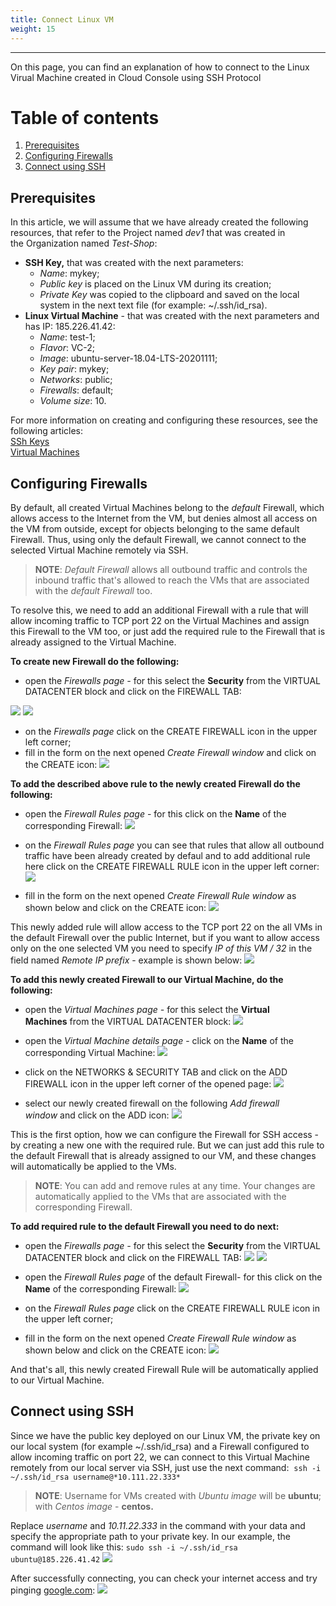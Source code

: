 ```yaml
---
title: Connect Linux VM
weight: 15
---
```

___
On this page, you can find an explanation of how to connect to the Linux Virual Machine created in Cloud Console using SSH Protocol

# Table of contents
1. [Prerequisites](#prerequisites)
2. [Configuring Firewalls](#configuring-firewalls)
3. [Connect using SSH](#connect-using-ssh)

## Prerequisites
In this article, we will assume that we have already created the following resources, that refer to the Project named *dev1* that was created in the Organization named *Test-Shop*:
- **SSH Key,** that was created with the next parameters:
  - *Name*: mykey;
  - *Public key* is placed on the Linux VM during its creation;
  - *Private Key* was copied to the clipboard and saved on the local system in the next text file (for example: ~/.ssh/id\_rsa).
- **Linux Virtual Machine** - that was created with the next parameters and has IP: 185.226.41.42:
  - *Name*: test-1;
  - *Flavor*: VC-2;
  - *Image*: ubuntu-server-18.04-LTS-20201111;
  - *Key pair*: mykey;
  - *Networks*: public;
  - *Firewalls*: default;
  - *Volume size*: 10.

For more information on creating and configuring these resources, see the following articles:  
[SSh Keys](https://kb.ventuscloud.eu/knowledge/ssh-keys)        
[Virtual Machines](https://kb.ventuscloud.eu/knowledge/linux-virtual-machines)   

## Configuring Firewalls
By default, all created Virtual Machines belong to the *default* Firewall, which allows access to the Internet from the VM, but denies almost all access on the VM from outside, except for objects belonging to the same default Firewall. Thus, using only the default Firewall, we cannot connect to the selected Virtual Machine remotely via SSH.

>**NOTE**: *Default* *Firewall* allows all outbound traffic and controls the inbound traffic that's allowed to reach the VMs that are associated with the *default* *Firewall* too. 

To resolve this, we need to add an additional Firewall with a rule that will allow incoming traffic to TCP port 22 on the Virtual Machines and assign this Firewall to the VM too, or just add the required rule to the Firewall that is already assigned to the Virtual Machine. 

**To create new Firewall do the following:**
- open the *Firewalls page -* for this select the **Security** from the VIRTUAL DATACENTER block and click on the FIREWALL TAB:

![](../../../assets/images/conn-lin/1.png?classes=border,shadow)
![](../../../assets/images/conn-lin/2.png?classes=border,shadow)

- on the *Firewalls page* click on the CREATE FIREWALL icon in the upper left corner;
- fill in the form on the next opened *Create Firewall window* and click on the CREATE icon:
![](../../../assets/images/conn-lin/3.png?classes=border,shadow)

**To add the described above rule to the newly created Firewall do the following:** 
- open the *Firewall Rules page* - for this click on the **Name** of the corresponding Firewall:
![](../../../assets/images/conn-lin/4.png?classes=border,shadow)

- on the *Firewall Rules page* you can see that rules that allow all outbound traffic have been already created by defaul and to add additional rule here click on the CREATE FIREWALL RULE icon in the upper left corner:
![](../../../assets/images/conn-lin/16.png?classes=border,shadow)

- fill in the form on the next opened *Create Firewall Rule window* as shown below  and click on the CREATE icon:
![](../../../assets/images/conn-lin/5.png?classes=border,shadow)

This newly added rule will allow access to the TCP port 22 on the all VMs in the default Firewall over the public Internet, but if you want to allow access only on the one selected VM you need to specify *IP of this VM / 32* in the field named *Remote IP prefix* - example is shown below:
![](../../../assets/images/conn-lin/6.png?classes=border,shadow)

**To add this newly created Firewall to our Virtual Machine, do the following:**
- open the *Virtual Machines page -* for this select the **Virtual Machines** from the VIRTUAL DATACENTER block:
![](../../../assets/images/conn-lin/7.png?classes=border,shadow)

- open the *Virtual Machine details page* - click on the **Name** of the corresponding Virtual Machine:
![](../../../assets/images/conn-lin/8.png?classes=border,shadow)

- click on the NETWORKS & SECURITY TAB and click on the ADD FIREWALL icon in the upper left corner of the opened page:
![](../../../assets/images/conn-lin/9.png?classes=border,shadow)

- select our newly created firewall on the following *Add firewall window* and click on the ADD icon:
![](../../../assets/images/conn-lin/10.png?classes=border,shadow)

This is the first option, how we can configure the Firewall for SSH access - by creating a new one with the required rule. But we can just add this rule to the default Firewall that is already assigned to our VM, and these changes will automatically be applied to the VMs. 

>**NOTE**: You can add and remove rules at any time. Your changes are automatically applied to the VMs that are associated with the corresponding Firewall.

**To add required rule to the default Firewall you need to do next:**
- open the *Firewalls page -* for this select the **Security** from the VIRTUAL DATACENTER block and click on the FIREWALL TAB:
![](../../../assets/images/conn-lin/1.png?classes=border,shadow)
![](../../../assets/images/conn-lin/11.png?classes=border,shadow)

- open the *Firewall Rules page* of the default Firewall- for this click on the **Name** of the corresponding Firewall:
![](../../../assets/images/conn-lin/12.png?classes=border,shadow)

- on the *Firewall Rules page* click on the CREATE FIREWALL RULE icon in the upper left corner;
- fill in the form on the next opened *Create Firewall Rule window* as shown below  and click on the CREATE icon:
![](../../../assets/images/conn-lin/5.png?classes=border,shadow)

And that's all, this newly created Firewall Rule will be automatically applied to our Virtual Machine.

## Connect using SSH
Since we have the public key deployed on our Linux VM, the private key on our local system (for example ~/.ssh/id_rsa) and a Firewall configured to allow incoming traffic on port 22, we can connect to this Virtual Machine remotely from our local server via SSH, just use the next command: 
`ssh -i ~/.ssh/id_rsa username@*10.111.22.333*`

>**NOTE**: Username for VMs created with *Ubuntu image* will be **ubuntu**;   
with *Centos image* - **centos.**

Replace *username* and *10.11.22.333* in the command with your data and specify the appropriate path to your private key. In our example, the command will look like this:
`sudo ssh -i ~/.ssh/id_rsa ubuntu@185.226.41.42`
![](../../../assets/images/conn-lin/13.png?classes=border,shadow)

After successfully connecting, you can check your internet access and try pinging [google.com](http://google.com/):
![](../../../assets/images/conn-lin/14.png?classes=border,shadow)
